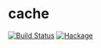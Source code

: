 cache
=====

[![Build Status](https://travis-ci.org/hverr/haskell-cache.svg?branch=master)](https://travis-ci.org/hverr/haskell-cache)
[![Hackage](https://img.shields.io/hackage/v/cache.svg?maxAge=2592000)](https://hackage.haskell.org/package/cache)
